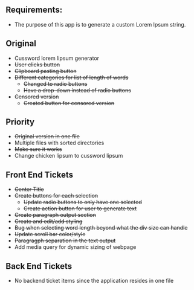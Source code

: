 ## Requirements: 
- The purpose of this app is to generate a custom Lorem Ipsum string. 
## Original
- Cussword lorem lipsum  generator 
- ~~User clicks button~~
- ~~Clipboard pasting button~~
- ~~Different categories for list of length of words~~
	- ~~Changed to radio buttons~~
	- ~~Have a drop-down instead of radio buttons~~
- ~~Censored version~~
	- ~~Created button for censored version~~

## Priority
- ~~Original version in one file~~
- Multiple files with sorted directories
- ~~Make sure it works~~
- Change chicken lipsum to cussword lipsum

## Front End Tickets
- ~~Center Title~~
- ~~Create buttons for each selection~~
	- ~~Update radio buttons to only have one selected~~
	- ~~Create action button for user to generate text~~
- ~~Create paragraph output section~~
- ~~Create and edit/add styling~~
- ~~Bug when selecting word length beyond what the div size can handle~~
- ~~Update scroll bar color/style~~
- ~~Paragragph separation in the text output~~
- Add media query for dynamic sizing of webpage

## Back End Tickets
- No backend ticket items since the application resides in one file

